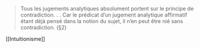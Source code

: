 >Tous les jugements analytiques absolument portent sur le principe de contradiction. . . Car le prédicat d’un jugement analytique affirmatif étant déjà pensé dans la notion du sujet, il n’en peut être nié sans contradiction. (§2)

[[Intuitionisme]]